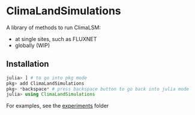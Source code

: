 # ClimaLandSimulations

A library of methods to run ClimaLSM:
- at single sites, such as FLUXNET
- globally (WIP)

## Installation

```jl
julia> ] # to go into pkg mode
pkg> add ClimaLandSimulations
pkg> *backspace* # press backspace button to go back into julia mode
julia> using ClimaLandSimulations
```

For examples, see the [experiments](https://github.com/CliMA/ClimaLSM.jl/lib/ClimaLandSimulations/experiments) folder
